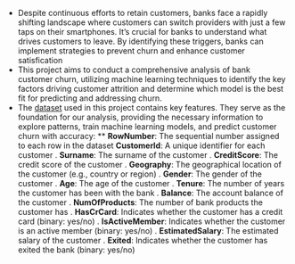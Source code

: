 * Despite continuous efforts to retain customers, banks face a rapidly shifting landscape where customers can switch providers with just a few taps on their smartphones. It’s crucial for banks to understand what drives customers to leave. By identifying these triggers, banks can implement strategies to prevent churn and enhance customer satisfication
* This project aims to conduct a comprehensive analysis of bank customer churn, utilizing machine learning techniques to identify the key factors driving customer attrition and determine which model is the best fit for predicting and addressing churn.
* The [dataset](https://www.kaggle.com/datasets/saurabhbadole/bank-customer-churn-prediction-dataset) used in this project contains key features. They serve as the foundation for our analysis, providing the necessary information to explore patterns, train machine learning models, and predict customer churn with accuracy:
**
**RowNumber**: The sequential number assigned to each row in the dataset
**CustomerId**: A unique identifier for each customer
. **Surname**: The surname of the customer
. **CreditScore**: The credit score of the customer
. **Geography**: The geographical location of the customer (e.g., country or region)
. **Gender**: The gender of the customer
. **Age**: The age of the customer
. **Tenure**: The number of years the customer has been with the bank
. **Balance**: The account balance of the customer
. **NumOfProducts**: The number of bank products the customer has
. **HasCrCard**: Indicates whether the customer has a credit card (binary: yes/no)
. **IsActiveMember**: Indicates whether the customer is an active member (binary: yes/no)
. **EstimatedSalary**: The estimated salary of the customer
. **Exited**: Indicates whether the customer has exited the bank (binary: yes/no)
